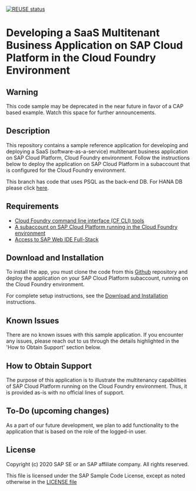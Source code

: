 <!--
SPDX-FileCopyrightText: 2020 Andrew Lunde <andrew.lunde@sap.com>

SPDX-License-Identifier: Apache-2.0
-->
[![REUSE status](https://api.reuse.software/badge/github.com/SAP-samples/cloud-sfsf-benefits-ext)](https://api.reuse.software/info/github.com/SAP-samples/cloud-sfsf-benefits-ext)

# Developing a SaaS Multitenant Business Application on SAP Cloud Platform in the Cloud Foundry Environment

## Warning

This code sample may be deprecated in the near future in favor of a CAP based example.  Watch this space for further announcements.

## Description

This repository contains a sample reference application for developing and deploying a SaaS (software-as-a-service) multitenant business application on SAP Cloud Platform, Cloud Foundry environment.
Follow the instructions below to deploy the application on SAP Cloud Platform in a subaccount that is configured for the Cloud Foundry environment.

This branch has code that uses PSQL as the back-end DB. For HANA DB please click [here](https://github.com/SAP/cloud-cf-multitenant-Inventory-management/tree/node-hana).

## Requirements

* [Cloud Foundry command line interface (CF CLI) tools](https://github.com/cloudfoundry/cli)
* [A subaccount on SAP Cloud Platform running in the Cloud Foundry environment](https://cloudplatform.sap.com/enterprise-paas/cloudfoundry.html)
* [Access to SAP Web IDE Full-Stack](https://www.sap.com/developer/tutorials/webide-innovation-beta.html)

## Download and Installation

To install the app, you must clone the code from this [Github](https://github.com/SAP/cloud-cf-multitenant-Inventory-management) repository and deploy the application on your SAP Cloud Platform subaccount, running on the Cloud Foundry environment.

For complete setup instructions, see the [Download and Installation](./Download_and_Installation_Instructions.md) instructions.

## Known Issues
There are no known issues with this sample application. If you encounter any issues, please reach out to us through the details highlighted in the 'How to Obtain Support' section below.

## How to Obtain Support
The purpose of this application is to illustrate the multitenancy capabilities of SAP Cloud Platform running on the Cloud Foundry environment. Thus, it is provided as-is with no official lines of support.

## To-Do (upcoming changes)

As a part of our future development, we plan to add functionality to the application that is based on the role of the logged-in user.

## License

Copyright (c) 2020 SAP SE or an SAP affiliate company. All rights reserved.

This file is licensed under the SAP Sample Code License, except as noted otherwise in the [LICENSE file](./LICENSES/Apache-2.0.txt)

